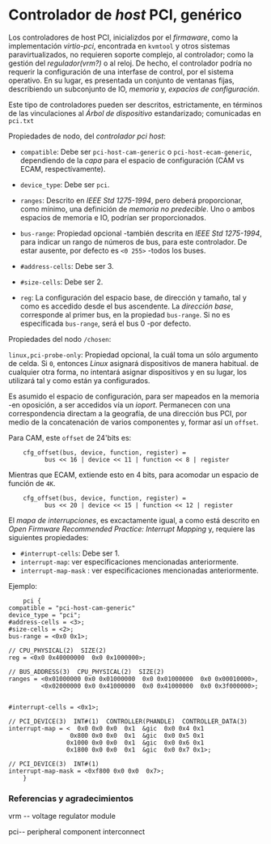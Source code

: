 # Controlador de _host_ PCI, genérico #

Los controladores de host PCI, inicializdos por el _firmaware_, como la implementación _virtio-pci_, encontrada en `kvmtool` y otros sistemas paravirtualizados, no requieren soporte complejo, al controlador; como la gestión del _regulador(vrm?)_  o al reloj.
De hecho, el controlador podría no requerir la configuración de una interfase de control, por el sistema operativo. En su lugar, es presentada un conjunto de ventanas fijas, describiendo un subconjunto de IO, _memoria_ y, _expacios de configuración_.

Este tipo de controladores pueden ser descritos, estrictamente, en términos de las vinculaciones al _Árbol de dispositivo_ estandarizado; comunicadas en `pci.txt`

Propiedades de nodo, del _controlador pci host_:

- `compatible`: Debe ser `pci-host-cam-generic` o `pci-host-ecam-generic`, dependiendo de la _capa_ para el espacio de configuración (CAM vs ECAM, respectívamente).

- `device_type`: Debe ser `pci`.

- `ranges`: Descrito en _IEEE Std 1275-1994_, pero deberá proporcionar, como mínimo, una definición de _memoria no predecible_. Uno o ambos espacios de memoria e IO, podrían ser proporcionados.

- `bus-range`: Propiedad opcional -también descrita en _IEEE Std 1275-1994_, para indicar un rango de números de bus, para este controlador.
De estar ausente, por defecto es `<0 255>` -todos los buses.

- `#address-cells`: Debe ser 3.

- `#size-cells`: Debe ser 2.

- `reg`: La configuración del espacio base, de dirección y tamaño, tal y como es accedido desde el bus ascendente. La _dirección base_, corresponde al primer bus, en la propiedad `bus-range`. Si no es especificada `bus-range`, será el bus 0 -por defecto.

Propiedades del nodo `/chosen`:

`linux,pci-probe-only`: Propiedad opcional, la cuál toma un sólo argumento de celda.
Si `0`, entonces _Linux_ asignará dispositivos de manera habitual. de cualquier otra forma, no intentará asignar dispositivos y en su lugar, los utilizará tal y como están ya configurados.

Es asumido el espacio de configuración, para ser mapeados en la memoria -en oposición, a ser accedidos vía un _ioport_. Permanecen  con una correspondencia directam a la geografía, de una dirección bus PCI, por medio de la concatenación de varios componentes y, formar así un `offset`.

Para CAM, este `offset` de 24'bits es:

		cfg_offset(bus, device, function, register) =
              bus << 16 | device << 11 | function << 8 | register

Mientras que ECAM, extiende esto en 4 bits, para acomodar un espacio de función de `4K`.

		cfg_offset(bus, device, function, register) =
              bus << 20 | device << 15 | function << 12 | register


El _mapa de interrupciones_,  es excactamente igual, a como está descrito en _Open Firmware Recommended Practice: Interrupt Mapping_ y, requiere las siguientes propiedades:

- `#interrupt-cells`: Debe ser 1.
- `interrupt-map`: ver especificaciones mencionadas anteriormente.
- `interrupt-map-mask` : ver especificaciones mencionadas anteriormente.


Ejemplo:

		pci {
    compatible = "pci-host-cam-generic"
    device_type = "pci";
    #address-cells = <3>;
    #size-cells = <2>;
    bus-range = <0x0 0x1>;

    // CPU_PHYSICAL(2)  SIZE(2)
    reg = <0x0 0x40000000  0x0 0x1000000>;

    // BUS_ADDRESS(3)  CPU_PHYSICAL(2)  SIZE(2)
    ranges = <0x01000000 0x0 0x01000000  0x0 0x01000000  0x0 0x00010000>,
             <0x02000000 0x0 0x41000000  0x0 0x41000000  0x0 0x3f000000>;


    #interrupt-cells = <0x1>;

    // PCI_DEVICE(3)  INT#(1)  CONTROLLER(PHANDLE)  CONTROLLER_DATA(3)
    interrupt-map = <  0x0 0x0 0x0  0x1  &gic  0x0 0x4 0x1
                     0x800 0x0 0x0  0x1  &gic  0x0 0x5 0x1
                    0x1000 0x0 0x0  0x1  &gic  0x0 0x6 0x1
                    0x1800 0x0 0x0  0x1  &gic  0x0 0x7 0x1>;

    // PCI_DEVICE(3)  INT#(1)
    interrupt-map-mask = <0xf800 0x0 0x0  0x7>;
		}



### <a name="199">Referencias y agradecimientos</a> ###

vrm -- voltage regulator module

pci-- peripheral component interconnect
